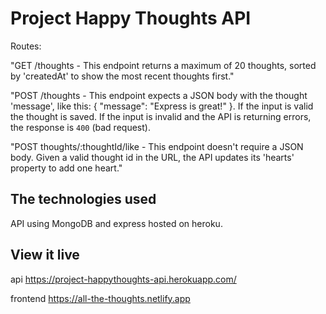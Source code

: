 # Project Happy Thoughts API

Routes:

"GET /thoughts - This endpoint returns a maximum of 20 thoughts, sorted by 'createdAt' to show the most recent thoughts first."

"POST /thoughts - This endpoint expects a JSON body with the thought 'message', like this: { \"message\": \"Express is great!\" }. If the input is valid the thought is saved. If the input is invalid and the API is returning errors, the response is `400` (bad request).

"POST thoughts/:thoughtId/like - This endpoint doesn't require a JSON body. Given a valid thought id in the URL, the API updates its 'hearts' property to add one heart."

## The technologies used

API using MongoDB and express hosted on heroku.

## View it live

api
https://project-happythoughts-api.herokuapp.com/

frontend
https://all-the-thoughts.netlify.app
